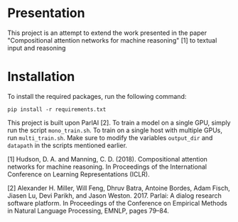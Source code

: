 # Presentation

This project is an attempt to extend the work presented in the paper "Compositional attention networks for machine reasoning" [1] to textual input and reasoning

# Installation

To install the required packages, run the following command:

    pip install -r requirements.txt

This project is built upon ParlAI [2]. To train a model on a single GPU, simply run the script `mono_train.sh`. To train on a single host with multiple GPUs, run `multi_train.sh`.  Make sure to modify the variables `output_dir` and `datapath` in the scripts mentioned earlier.

[1] Hudson, D. A. and Manning, C. D. (2018). Compositional attention networks for machine reasoning.
In Proceedings of the International Conference on Learning Representations (ICLR).

[2] Alexander H. Miller, Will Feng, Dhruv Batra, Antoine Bordes, Adam Fisch, Jiasen
Lu, Devi Parikh, and Jason Weston. 2017.
Parlai: A dialog research software platform. In
Proceedings of the Conference on Empirical Methods in Natural Language Processing, EMNLP,
pages 79–84.